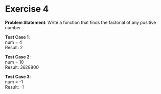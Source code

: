 # Exercise 4

**Problem Statement**: Write a function that finds the factorial of any positive number.

**Test Case 1**:
<br />num = 4
<br />Result: 2

**Test Case 2**:
<br />num = 10
<br />Result: 3628800

**Test Case 3**:
<br />num = -1
<br />Result: -1
